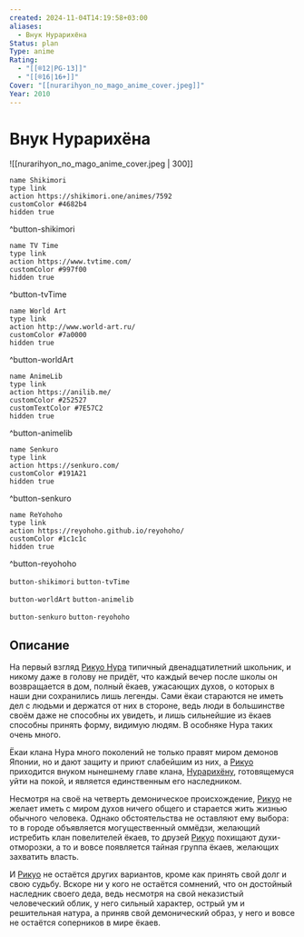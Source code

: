 ```yaml
---
created: 2024-11-04T14:19:58+03:00
aliases:
  - Внук Нурарихёна
Status: plan
Type: anime
Rating:
  - "[[®️12|PG-13]]"
  - "[[®️16|16+]]"
Cover: "[[nurarihyon_no_mago_anime_cover.jpeg]]"
Year: 2010
---
```


# Внук Нурарихёна

![[nurarihyon_no_mago_anime_cover.jpeg | 300]]

```button
name Shikimori
type link
action https://shikimori.one/animes/7592
customColor #4682b4
hidden true
```
^button-shikimori

```button
name TV Time
type link
action https://www.tvtime.com/
customColor #997f00
hidden true
```
^button-tvTime

```button
name World Art
type link
action http://www.world-art.ru/
customColor #7a0000
hidden true
```
^button-worldArt

```button
name AnimeLib
type link
action https://anilib.me/
customColor #252527
customTextColor #7E57C2
hidden true
```
^button-animelib

```button
name Senkuro
type link
action https://senkuro.com/
customColor #191A21
hidden true
```
^button-senkuro

```button
name ReYohoho
type link
action https://reyohoho.github.io/reyohoho/
customColor #1c1c1c
hidden true
```
^button-reyohoho

`button-shikimori` `button-tvTime`

`button-worldArt` `button-animelib`

`button-senkuro` `button-reyohoho`

## Описание

На первый взгляд [Рикуо Нура](https://shikimori.one/characters/12953-rikuo-nura) типичный двенадцатилетний школьник, и никому даже в голову не придёт, что каждый вечер после школы он возвращается в дом, полный ёкаев, ужасающих духов, о которых в наши дни сохранились лишь легенды. Сами ёкаи стараются не иметь дел с людьми и держатся от них в стороне, ведь люди в большинстве своём даже не способны их увидеть, и лишь сильнейшие из ёкаев способны принять форму, видимую людям. В особняке Нура таких очень много.

Ёкаи клана Нура много поколений не только правят миром демонов Японии, но и дают защиту и приют слабейшим из них, а [Рикуо](https://shikimori.one/characters/12953-rikuo-nura) приходится внуком нынешнему главе клана, [Нурарихёну](https://shikimori.one/characters/23307-nurarihyon), готовящемуся уйти на покой, и является единственным его наследником.

Несмотря на своё на четверть демоническое происхождение, [Рикуо](https://shikimori.one/characters/12953-rikuo-nura) не желает иметь с миром духов ничего общего и старается жить жизнью обычного человека. Однако обстоятельства не оставляют ему выбора: то в городе объявляется могущественный оммёдзи, желающий истребить клан повелителей ёкаев, то друзей [Рикуо](https://shikimori.one/characters/12953-rikuo-nura) похищают духи-отморозки, а то и вовсе появляется тайная группа ёкаев, желающих захватить власть.

И [Рикуо](https://shikimori.one/characters/12953-rikuo-nura) не остаётся других вариантов, кроме как принять свой долг и свою судьбу. Вскоре ни у кого не остаётся сомнений, что он достойный наследник своего деда, ведь несмотря на свой неказистый человеческий облик, у него сильный характер, острый ум и решительная натура, а приняв свой демонический образ, у него и вовсе не остаётся соперников в мире ёкаев.
